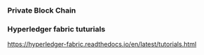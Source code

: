 


### Private Block Chain


### Hyperledger fabric tuturials

   https://hyperledger-fabric.readthedocs.io/en/latest/tutorials.html
   
   
   
 
